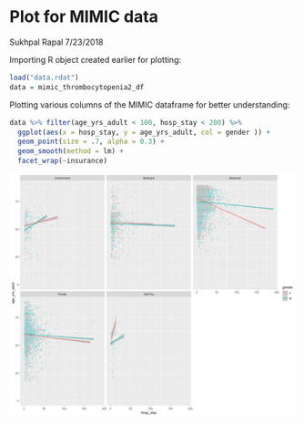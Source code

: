 Plot for MIMIC data
================
Sukhpal Rapal
7/23/2018

Importing R object created earlier for plotting:

``` r
load("data.rdat")
data = mimic_thrombocytopenia2_df
```

Plotting various columns of the MIMIC dataframe for better
understanding:

``` r
data %>% filter(age_yrs_adult < 100, hosp_stay < 200) %>% 
  ggplot(aes(x = hosp_stay, y = age_yrs_adult, col = gender )) +
  geom_point(size = .7, alpha = 0.3) +
  geom_smooth(method = lm) +
  facet_wrap(~insurance)
```

<img src="MIMIC_plot_1_files/figure-gfm/fig1-1.png" style="display: block; margin: auto;" />

